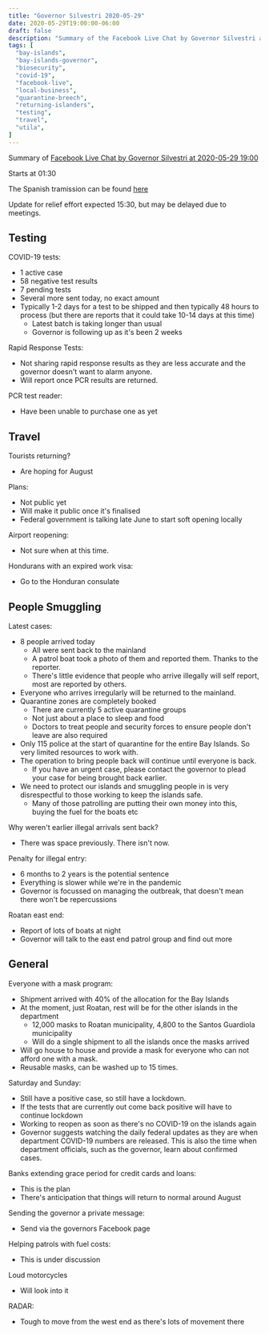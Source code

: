 ```yaml
---
title: "Governor Silvestri 2020-05-29"
date: 2020-05-29T19:00:00-06:00
draft: false
description: "Summary of the Facebook Live Chat by Governor Silvestri at 2020-05-29 19:00"
tags: [
  "bay-islands",
  "bay-islands-governor",
  "biosecurity",
  "covid-19",
  "facebook-live",
  "local-business",
  "quarantine-breech",
  "returning-islanders",
  "testing",
  "travel",
  "utila",
]
---
```


Summary of [Facebook Live Chat by Governor Silvestri at 2020-05-29
19:00](https://www.facebook.com/gobernacionislas/videos/454530418731949)

Starts at 01:30

The Spanish tramission can be found [here](https://www.facebook.com/gobernacionislas/videos/294696068588920/)


Update for relief effort expected 15:30, but may be delayed due to meetings.

Testing
-------

COVID-19 tests:
* 1 active case
* 58 negative test results
* 7 pending tests
* Several more sent today, no exact amount
* Typically 1-2 days for a test to be shipped and then typically 48 hours to
  process (but there are reports that it could take 10-14 days at this time)
  * Latest batch is taking longer than usual
  * Governor is following up as it's been 2 weeks

Rapid Response Tests:
* Not sharing rapid response results as they are less accurate and the governor
  doesn't want to alarm anyone.
* Will report once PCR results are returned.

PCR test reader:
* Have been unable to purchase one as yet

Travel
------

Tourists returning?
* Are hoping for August

Plans:
* Not public yet
* Will make it public once it's finalised
* Federal government is talking late June to start soft opening locally

Airport reopening:
* Not sure when at this time.

Hondurans with an expired work visa:
* Go to the Honduran consulate

People Smuggling
----------------

Latest cases:
* 8 people arrived today
  * All were sent back to the mainland
  * A patrol boat took a photo of them and reported them. Thanks to the
    reporter.
  * There's little evidence that people who arrive illegally will self report,
    most are reported by others.
* Everyone who arrives irregularly will be returned to the mainland.
* Quarantine zones are completely booked
  * There are currently 5 active quarantine groups
  * Not just about a place to sleep and food
  * Doctors to treat people and security forces to ensure people don't leave
    are also required
* Only 115 police at the start of quarantine for the entire Bay Islands. So
  very limited resources to work with.
* The operation to bring people back will continue until everyone is back.
  * If you have an urgent case, please contact the governor to plead your case
    for being brought back earlier.
* We need to protect our islands and smuggling people in is very disrespectful
  to those working to keep the islands safe.
  * Many of those patrolling are putting their own money into this, buying the
    fuel for the boats etc

Why weren't earlier illegal arrivals sent back?
* There was space previously. There isn't now.

Penalty for illegal entry:
* 6 months to 2 years is the potential sentence
* Everything is slower while we're in the pandemic
* Governor is focussed on managing the outbreak, that doesn't mean there won't
  be repercussions

Roatan east end:
* Report of lots of boats at night
* Governor will talk to the east end patrol group and find out more

General
-------

Everyone with a mask program:
* Shipment arrived with 40% of the allocation for the Bay Islands
* At the moment, just Roatan, rest will be for the other islands in the
  department
  * 12,000 masks to Roatan municipality, 4,800 to the Santos Guardiola
    municipality
  * Will do a single shipment to all the islands once the masks arrived
* Will go house to house and provide a mask for everyone who can not afford one
  with a mask.
* Reusable masks, can be washed up to 15 times.

Saturday and Sunday:
* Still have a positive case, so still have a lockdown.
* If the tests that are currently out come back positive will have to continue
  lockdown
* Working to reopen as soon as there's no COVID-19 on the islands again
* Governor suggests watching the daily federal updates as they are when
  department COVID-19 numbers are released. This is also the time when
  department officials, such as the governor, learn about confirmed cases.

Banks extending grace period for credit cards and loans:
* This is the plan
* There's anticipation that things will return to normal around August

Sending the governor a private message:
* Send via the governors Facebook page

Helping patrols with fuel costs:
* This is under discussion

Loud motorcycles
* Will look into it

RADAR:
* Tough to move from the west end as there's lots of movement there
